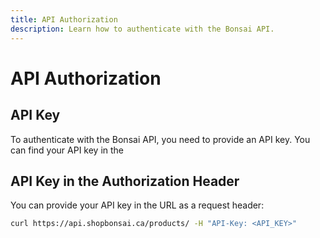 ```yaml
---
title: API Authorization
description: Learn how to authenticate with the Bonsai API.
---
```


# API Authorization

## API Key

To authenticate with the Bonsai API, you need to provide an API key. You can find your API key in the
<!-- TODO: find out how they get the API key -->

## API Key in the Authorization Header

You can provide your API key in the URL as a request header:

<!-- TODO: make this script accurate -->
```bash
curl https://api.shopbonsai.ca/products/ -H "API-Key: <API_KEY>"
```
